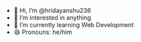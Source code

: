 - 👋 Hi, I’m @hridayanshu236
- 👀 I’m interested in anything
- 🌱 I’m currently learning Web Development
- 😄 Pronouns: he/him


<!---
hridayanshu236/hridayanshu236 is a ✨ special ✨ repository because its `README.md` (this file) appears on your GitHub profile.
You can click the Preview link to take a look at your changes.
--->
